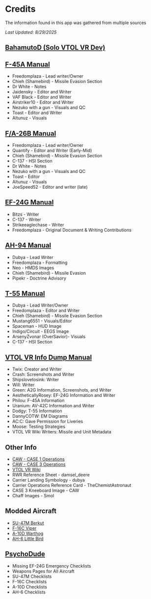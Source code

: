 # Credits

<p class="text-balance">The information found in this app was gathered from multiple sources</p>

_Last Updated: 8/29/2025_

## [BahamutoD (Solo VTOL VR Dev)](https://vtolvr.bdynamicsstudio.com/)

## [F-45A Manual](https://docs.google.com/document/d/1Zrw58fDb3uGjZQlJF0dpX-7Z8UbnXHhvI87TuKZNT7s/edit?usp=sharing)

- Freedomplaza - Lead writer/Owner
- Chieh (Shamebird) - Missile Evasion Section
- Dr White - Notes
- Jaidensky - Editor and Writer
- VAF Black - Editor and Writer
- Airstriker10 - Editor and Writer
- Nezuko with a gun - Visuals and QC
- Toast - Editor and Writer
- Altunuz - Visuals

## [F/A-26B Manual](https://docs.google.com/document/d/1Hw-2TRqzCNrhTMwxESI6Q87yQoB-amw-8Y_G2tiaRLk/edit?usp=sharing)

- Freedomplaza - Lead writer/Owner
- Quantify - Editor and Writer (Early-Mid)
- Chieh (Shamebird) - Missile Evasion Section
- C-137 - HSI Section
- Dr White - Notes
- Nezuko with a gun - Visuals and QC
- Toast - Editor
- Altunuz - Visuals
- JoeSpeed52 - Editor and writer (late)

## [EF-24G Manual](https://docs.google.com/document/d/1fM7stkRmIPnB8YuhbPtWZeSZbr9fox37vfHYbzSUmwQ/edit?usp=sharing)

- Bitzs - Writer
- C-137 - Writer
- Strikeeaglechase - Writer
- Freedomplaza - Original Document & Writing Contributions

## [AH-94 Manual](https://docs.google.com/document/d/1-qUEX23_XTOaU8_EvmKwQcrEiPSgdfr97OrFNhW1kgM/edit?usp=sharing)

- Dubya - Lead Writer
- Freedomplaza - Formatting
- Neo - HMDS Images
- Chieh (Shamebird) - Missile Evasion
- Pipekr - Doctrine Advisory

## [T-55 Manual](https://docs.google.com/document/d/1GMBxS86ap_kfdGiXceajVNlEwcMyXt58Z5nMmzxLI3I/edit?usp=drivesdk)

- Dubya - Lead Writer/Owner
- Freedomplaza - Editor and Writer
- Chieh (Shamebird) - Missile Evasion Section
- Mustang6551 - Visuals/Editor
- Spaceman - HUD Image
- Indigo/Circuit - EEGS Image
- ArsenyZvonar (OverSavior)- Visuals
- C-137 - HSI Section

## [VTOL VR Info Dump Manual](https://docs.google.com/document/d/1aO7MfnVKifu18cYt-qD8ITu_RMSCAhm8rvYi-YfAgDM/edit)

- Twix: Creator and Writer
- Crash: Screenshots and Writer
- Shipslovetosink: Writer
- Will: Writer
- Green: A2G Information, Screenshots, and Writer
- AestheticallyRosey: EF-24G Information and Writer
- Philou: F-45A Information
- Uranium: AV-42C Information and Writer
- Dodgy: T-55 Information
- DannyCOTW: EM Diagrams
- AC:C: Gave Permission for Liveries
- Moose: Testing Strategies
- VTOL VR Wiki Writers: Missile and Unit Metadata

## Other Info

- [CAW - CASE 1 Operations](https://docs.google.com/document/d/1kfQmxAPwma7dGBfaoXf2ximF2hLuhIVkQ9D5V7cSclQ/edit?usp=sharing)
- [CAW - CASE 3 Operations](https://docs.google.com/document/d/11gUgshqHGJKlRgmRFDWvU2P5tymrY0gbheKaAdNFehU/edit?usp=sharing)
- [VTOL VR Wiki](https://vtolvr.wiki.gg/wiki/VTOL_VR_Wiki)
- RWR Reference Sheet - damsel_deere
- Carrier Landing Symbology - dubya
- Carrier Operations Reference Card - TheChemistAstronaut
- CASE 3 Kneeboard Image - CAW
- Chaff Images - Smol

## Modded Aircraft

- [SU-47M Berkut](https://steamcommunity.com/sharedfiles/filedetails/?id=3460136508)
- [F-16C Viper](https://steamcommunity.com/sharedfiles/filedetails/?id=3346173029)
- [A-10D Warthog](https://steamcommunity.com/sharedfiles/filedetails/?id=3421380376)
- [AH-6 Little Bird](https://steamcommunity.com/sharedfiles/filedetails/?id=3448085888)

## [PsychoDude](https://liparistudios.com)

- Missing EF-24G Emergency Checklists
- Weapons Pages for All Aircraft
- SU-47M Checklists
- F-16C Checklists
- A-10D Checklists
- AH-6 Checklists
